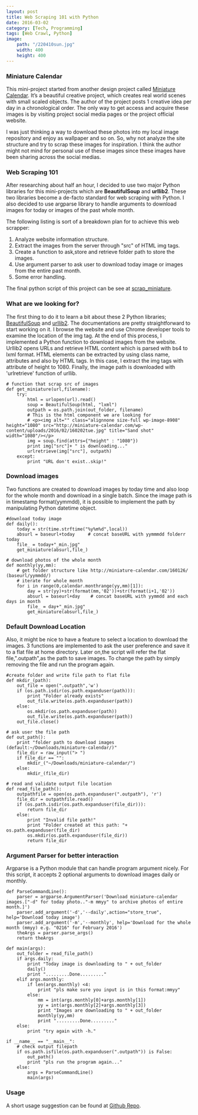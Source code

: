 ```yaml
---
layout: post
title: Web Scraping 101 with Python
date: 2016-03-02
category: [Tech, Programming]
tags: [Web Crawl, Python] 
image:
    path: "/220410sun.jpg"
    width: 400
    height: 400
---
```


### Miniature Calendar

This mini-project started from another design project called [Miniature Calendar](http://miniature-calendar.com). It’s a beautiful creative project, which creates real world scenes with small scaled objects. The author of the project posts 1 creative idea per day in a chronological order. The only way to get access and acquire these images is by visiting project social media pages or the project official website.

I was just thinking a way to download these photos into my local image repository and enjoy as wallpaper and so on. So, why not analyze the site structure and try to scrap these images for inspiration. I think the author might not mind for personal use of these images since these images have been sharing across the social medias.

### Web Scraping 101

After researching about half an hour, I decided to use two major Python libraries for this mini-projects which are **BeautifulSoup** and **urllib2**. These two libraries become a de-facto standard for web scraping with Python. I also decided to use argparse library to handle arguments to download images for today or images of the past whole month.

The following listing is sort of a breakdown plan for to achieve this web scrapper:

1. Analyze website information structure.
2. Extract the images from the server through "src" of HTML img tags.
3. Create a function to ask,store and retrieve folder path to store the images.
4. Use argument parser to ask user to download today image or images from the entire past month.
5. Some error handling.

The final python script of this project can be see at [scrap_miniature](https://github.com/aungthurhahein/scrap_miniature/blob/master/scrap_miniature.py).


### What are we looking for?

The first thing to do it to learn a bit about these 2 Python libraries; [BeautifulSoup](http://www.crummy.com/software/BeautifulSoup/bs3/documentation.html) and [urllib2](https://pymotw.com/2/urllib2/). The documentations are pretty straightforward to start working on it. I browse the website and use Chrome developer tools to examine the location of the img tag. At the end of this process, I implemented a Python function to download images from the website. Urllib2 opens URLs and retrieve HTML content which is parsed with bs4 to lxml format. HTML elements can be extracted by using class name, attributes and also by HTML tags. In this case, I extract the img tags with attribute of height to 1080. Finally, the image path is downloaded with 'urlretrieve' function of urllib.

```
# function that scrap src of images
def get_miniature(url,filename):
    try:
        html = urlopen(url).read()
        soup = BeautifulSoup(html, "lxml")
        outpath = os.path.join(out_folder, filename)
        # This is the html component we are looking for
        # <p><img alt="" class="alignnone size-full wp-image-8908" height="1080" src="http://miniature-calendar.com/wp-content/uploads/2016/02/160202tue.jpg" title="Sand shot" width="1080"/></p>    
        img = soup.find(attrs={"height" : "1080"})    
        print img["src"]+ " is downloading..."
        urlretrieve(img["src"], outpath)
    except:
        print "URL don't exist..skip!"
```

### Download images

Two functions are created to download images by today time and also loop for the whole month and download in a single batch. Since the image path is in timestamp format(yymmdd), it is possible to implement the path by manipulating Python datetime object.

```
#download today image
def daily():        
    today = str(time.strftime("%y%m%d",local)) 
    absurl = baseurl+today     # concat baseURL with yymmmdd folderr today
    file_ = today+"_min.jpg"    
    get_miniature(absurl,file_)    

# download photos of the whole month 
def monthly(yy,mm):
    # get folder structure like http://miniature-calendar.com/160126/ (baseurl/yymmdd/)
    # iterate for whole month
    for i in range(0,calendar.monthrange(yy,mm)[1]):
        day = str(yy)+str(format(mm,'02'))+str(format(i+1,'02'))
        absurl = baseurl+day    # concat baseURL with yymmdd and each days in month
        file_ = day+"_min.jpg"        
        get_miniature(absurl,file_)
```

### Default Download Location

Also, it might be nice to have a feature to select a location to download the images. 3 functions are implemented to ask the user preference and save it to a flat file at home directory. Later on,the script will refer the flat file,".outpath",as the path to save images. To change the path by simply removing the file and run the program again.

```
#create folder and write file path to flat file
def mkdir_(path):
    out_file = open(".outpath",'w')
    if (os.path.isdir(os.path.expanduser(path))):
        print "Folder already exists"
        out_file.write(os.path.expanduser(path))
    else:   
        os.mkdir(os.path.expanduser(path))
        out_file.write(os.path.expanduser(path))
    out_file.close()

# ask user the file path
def out_path():    
    print "folder path to download images (default:~/Downloads/miniature-calendar/)"
    file_dir = raw_input("> ")    
    if file_dir == "":
        mkdir_("~/Downloads/miniature-calendar/")        
    else:
        mkdir_(file_dir)                

# read and validate output file location
def read_file_path():
    outpathfile = open(os.path.expanduser(".outpath"), 'r')
    file_dir = outpathfile.read()
    if (os.path.isdir(os.path.expanduser(file_dir))):    
        return file_dir
    else:
        print "Invalid file path!"
        print "Folder created at this path: "+ os.path.expanduser(file_dir)
        os.mkdir(os.path.expanduser(file_dir))
        return file_dir
```

### Argument Parser for better interaction

Argparse is a Python module that can handle program argument nicely. For this script, it accepts 2 optional arguments to download images daily or monthly.

```
def ParseCommandLine():
    parser = argparse.ArgumentParser('Download miniature-calendar images.["-d" for today photo.."-m mmyy" to archive photos of entire month.]')
    parser.add_argument('-d','--daily',action="store_true", help='Download today image')
    parser.add_argument('-m','--monthly', help='Download for the whole month (mmyy) e.g. "0216" for February 2016')    
    theArgs = parser.parse_args()
    return theArgs

def main(args):
    out_folder = read_file_path()
    if args.daily:            
        print "Today image is downloading to " + out_folder
        daily()
        print ".........Done........."
    elif args.monthly:            
        if len(args.monthly) <4:
            print "pls make sure you input is in this format:mmyy"
        else:
            mm = int(args.monthly[0]+args.monthly[1])
            yy = int(args.monthly[2]+args.monthly[3])
            print "Images are downloading to " + out_folder
            monthly(yy,mm)
            print ".........Done........."
    else:
        print "try again with -h."

if __name__ == "__main__":    
    # check output filepath
    if os.path.isfile(os.path.expanduser(".outpath")) is False:
        out_path()
        print "pls run the program again..."
    else:
        args = ParseCommandLine()        
        main(args)
```

### Usage
A short usage suggestion can be found at [Github Repo](https://github.com/aungthurhahein/scrap_miniature).
